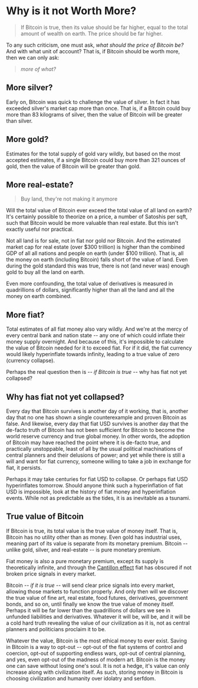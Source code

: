 # Why is it not Worth More?

> If Bitcoin is true, then
> its value should be far higher,
> equal to the total amount of
> wealth on earth.
> The price should be far higher.

To any such criticism, one must ask,
 *what should the price of Bitcoin be?*
And with what unit of account?
That is, if Bitcoin should be worth more,
 then we can only ask:

> *more of what?*




## More silver?

Early on, Bitcoin was quick to challenge
 the value of silver.
In fact it has exceeded silver's market cap
 more than once.
That is, if a Bitcoin could buy more than
 83 kilograms of silver, then the value of
 Bitcoin will be greater than silver.




## More gold?

Estimates for the total supply of gold vary wildly,
 but based on the most accepted estimates,
 if a single Bitcoin could buy more than
 321 ounces of gold, then the value of
 Bitcoin will be greater than gold.




## More real-estate?

> Buy land, they're not making it anymore

Will the total value of Bitcoin ever exceed
 the total value of all land on earth?
It's certainly possible to theorize on
 a price, a number of Satoshis per sqft,
 such that Bitcoin would be more valuable
 than real estate.
But this isn't exactly useful nor practical.

Not all land is for sale, not in fiat nor gold
 nor Bitcoin. 
And the estimated market cap for real estate
 (over $300 trillion) 
 is higher than the combined GDP of all
 all nations and people on earth
 (under $100 trillion).
That is, all the money on earth (including
 Bitcoin) falls short of the value of land.
Even during the gold standard this was true,
 there is not (and never was) enough gold
 to buy all the land on earth.

Even more confounding, the total value of
 derivatives is measured in quadrillions of dollars,
 significantly higher than all the land
 and all the money on earth combined.




## More fiat?

Total estimates of all fiat money also vary wildly.
And we're at the mercy of every central bank and
 nation state -- any one of which could inflate 
 their money supply overnight.
And because of this, it's impossible to
 calculate the value of Bitcoin
 needed for it to exceed fiat.
For if it did, the fiat currency would likely hyperinflate
 towards infinity, leading to a true value of zero
 (currency collapse).

Perhaps the real question then is
 *-- if Bitcoin is true --*
 why has fiat not yet collapsed?



## Why has fiat not yet collapsed?

Every day that Bitcoin survives is another
 day of it working,
 that is, another day that no one has shown a single
 counterexample and proven Bitcoin as false.
And likewise, every day that fiat USD survives
 is another day that the de-facto truth of Bitcoin 
 has not been sufficient for Bitcoin to become 
 the world reserve currency and true global
 money.
In other words, the adoption of Bitcoin may
 have reached the point where it is de-facto
 true, and practically unstoppable,
 least of all by the usual political
 machinations of central planners and their
 delusions of power;
 and yet while there is still a will and want
 for fiat currency, someone willing to take a
 job in exchange for fiat, it persists.

Perhaps it may take centuries for fiat USD to
 collapse.
Or perhaps fiat USD hyperinflates tomorrow.
Should anyone think such a hyperinflation of
 fiat USD is impossible, look at the history of
 fiat money and hyperinflation events.
While not as predictable as the tides, it is as
 inevitable as a tsunami.








## True value of Bitcoin 

If Bitcoin is true,
 its total value is the true value of money itself.
That is, Bitcoin has no utility other than 
 as money. 
Even gold has industrial uses, 
 meaning part of its value is separate 
 from its monetary premium.
Bitcoin -- unlike gold, silver, and real-estate --
 is pure monetary premium.

Fiat money is also a pure monetary premium,
 except its supply is theoretically infinite,
 and through the 
 [Cantillon effect](https://fee.org/articles/the-cantillon-effect-because-of-inflation-we-re-financing-the-financiers/)
 fiat has obscured if not broken price signals
 in every market.

Bitcoin *-- if it is true --* will send clear
 price signals into every market,
 allowing those markets to function properly.
And only then will we discover the true value of
 fine art,
 real estate,
 food futures,
 derivatives,
 government bonds,
 and so on, until finally we know
 the true value of money itself.
Perhaps it will be far lower than the quadrillions
 of dollars we see in unfunded liabilities
 and derivatives.
Whatever it will be, will be, and it will be 
 a cold hard truth revealing the value of
 our civilization as it is, not as central 
 planners and politicians proclaim it to be.


Whatever the value, Bitcoin is the most ethical
 money to ever exist.
Saving in Bitcoin is a way to opt-out --
 opt-out of the fiat systems of control
 and coercion,
 opt-out of supporting endless wars,
 opt-out of central planning, and yes, even
 opt-out of the madness of modern art.
Bitcoin is the money one can save without
 losing one's soul.
It is not a hedge, it's value can only
 increase along with civilization itself.
As such, storing money in Bitcoin is choosing
 civilization and humanity over idolatry 
 and serfdom.



